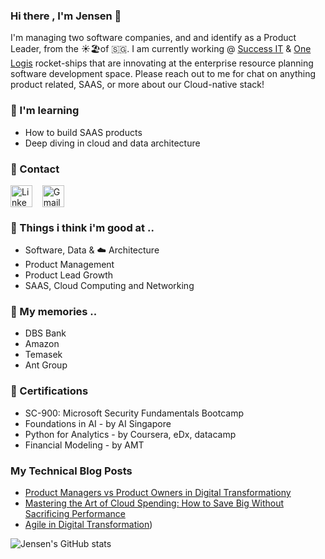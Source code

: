 ### Hi there , I'm Jensen 👋

I'm managing two software companies, and and identify as a Product Leader, from the ☀️🏖️of 🇸🇬. I am currently working @ [Success IT](https://www.successit.com.sg) & [One Logis](https://www.onelogisasia.com) rocket-ships that are innovating at the enterprise resource planning software development space. Please reach out to me for chat on anything product related, SAAS, or more about our Cloud-native stack!

### :notebook: I'm learning
- How to build SAAS products
- Deep diving in cloud and data architecture
### :incoming_envelope: Contact
<p align="left">
<a href="https://www.linkedin.com/in/jensenloke/" target="blank"><img align="center" src="https://cdn.jsdelivr.net/npm/simple-icons@3.0.1/icons/linkedin.svg" alt="Linkedin" height="35" width="35" /></a> &nbsp;&nbsp;
  <a href="mailto:jensenkmloke@gmail.com" target="blank"><img align="center" src="https://cdn.jsdelivr.net/npm/simple-icons@3.0.1/icons/gmail.svg" alt="Gmail" height="35" width="35" /></a> &nbsp;&nbsp;
</p>

### :footprints: Things i think i'm good at ..
* Software, Data & ☁️ Architecture
* Product Management
* Product Lead Growth
* SAAS, Cloud Computing and Networking

### :luggage: My memories ..
* DBS Bank  
* Amazon
* Temasek
* Ant Group

### :receipt: Certifications
* SC-900: Microsoft Security Fundamentals Bootcamp
* Foundations in AI - by AI Singapore
* Python for Analytics - by Coursera, eDx, datacamp
* Financial Modeling - by AMT

### My Technical Blog Posts
* [Product Managers vs Product Owners in Digital Transformationy](https://medium.com/swlh/product-managers-vs-product-owners-in-digital-transformation-e8514d303ead)
* [Mastering the Art of Cloud Spending: How to Save Big Without Sacrificing Performance](https://medium.com/@jensenloke/mastering-the-art-of-cloud-spending-how-to-save-big-without-sacrificing-performance-e07f3f21d3cd)
* [Agile in Digital Transformation](https://medium.com/swlh/agile-in-digital-transformation-8cc17264cb91))

![Jensen's GitHub stats](https://github-readme-stats.vercel.app/api?username=jensenloke&show_icons=true&theme=radical)


